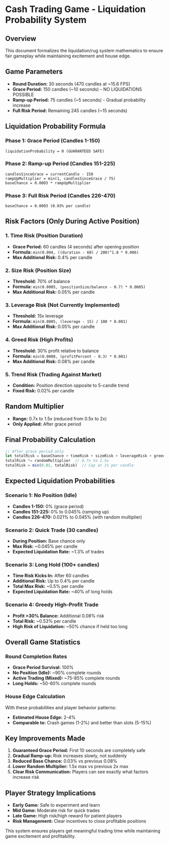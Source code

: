 # Cash Trading Game - Liquidation Probability System

## Overview
This document formalizes the liquidation/rug system mathematics to ensure fair gameplay while maintaining excitement and house edge.

## Game Parameters
- **Round Duration:** 30 seconds (470 candles at ~15.6 FPS)
- **Grace Period:** 150 candles (~10 seconds) - NO LIQUIDATIONS POSSIBLE
- **Ramp-up Period:** 75 candles (~5 seconds) - Gradual probability increase
- **Full Risk Period:** Remaining 245 candles (~15 seconds)

## Liquidation Probability Formula

### Phase 1: Grace Period (Candles 1-150)
```
liquidationProbability = 0 (GUARANTEED SAFE)
```

### Phase 2: Ramp-up Period (Candles 151-225)
```
candlesSinceGrace = currentCandle - 150
rampUpMultiplier = min(1, candlesSinceGrace / 75)
baseChance = 0.0003 * rampUpMultiplier
```

### Phase 3: Full Risk Period (Candles 226-470)
```
baseChance = 0.0003 (0.03% per candle)
```

## Risk Factors (Only During Active Position)

### 1. Time Risk (Position Duration)
- **Grace Period:** 60 candles (4 seconds) after opening position
- **Formula:** `min(0.004, ((duration - 60) / 200)^1.8 * 0.006)`
- **Max Additional Risk:** 0.4% per candle

### 2. Size Risk (Position Size)
- **Threshold:** 70% of balance
- **Formula:** `min(0.0005, (positionSize/balance - 0.7) * 0.0005)`
- **Max Additional Risk:** 0.05% per candle

### 3. Leverage Risk (Not Currently Implemented)
- **Threshold:** 15x leverage
- **Formula:** `min(0.0005, (leverage - 15) / 100 * 0.001)`
- **Max Additional Risk:** 0.05% per candle

### 4. Greed Risk (High Profits)
- **Threshold:** 30% profit relative to balance
- **Formula:** `min(0.0008, (profitPercent - 0.3) * 0.001)`
- **Max Additional Risk:** 0.08% per candle

### 5. Trend Risk (Trading Against Market)
- **Condition:** Position direction opposite to 5-candle trend
- **Fixed Risk:** 0.02% per candle

## Random Multiplier
- **Range:** 0.7x to 1.5x (reduced from 0.5x to 2x)
- **Only Applied:** After grace period

## Final Probability Calculation
```javascript
// After grace period only
let totalRisk = baseChance + timeRisk + sizeRisk + leverageRisk + greedRisk + trendRisk
totalRisk *= randomMultiplier  // 0.7x to 1.5x
totalRisk = min(0.01, totalRisk)  // Cap at 1% per candle
```

## Expected Liquidation Probabilities

### Scenario 1: No Position (Idle)
- **Candles 1-150:** 0% (grace period)
- **Candles 151-225:** 0% to 0.045% (ramping up)
- **Candles 226-470:** 0.021% to 0.045% (with random multiplier)

### Scenario 2: Quick Trade (30 candles)
- **During Position:** Base chance only
- **Max Risk:** ~0.045% per candle
- **Expected Liquidation Rate:** ~1.3% of trades

### Scenario 3: Long Hold (100+ candles)
- **Time Risk Kicks In:** After 60 candles
- **Additional Risk:** Up to 0.4% per candle
- **Total Max Risk:** ~0.5% per candle
- **Expected Liquidation Rate:** ~40% of long holds

### Scenario 4: Greedy High-Profit Trade
- **Profit >30% Balance:** Additional 0.08% risk
- **Total Risk:** ~0.53% per candle
- **High Risk of Liquidation:** ~50% chance if held too long

## Overall Game Statistics

### Round Completion Rates
- **Grace Period Survival:** 100%
- **No Position (Idle):** ~90% complete rounds
- **Active Trading (Mixed):** ~75-85% complete rounds
- **Long Holds:** ~50-60% complete rounds

### House Edge Calculation
With these probabilities and player behavior patterns:
- **Estimated House Edge:** 2-4%
- **Comparable to:** Crash games (1-2%) and better than slots (5-15%)

## Key Improvements Made

1. **Guaranteed Grace Period:** First 10 seconds are completely safe
2. **Gradual Ramp-up:** Risk increases slowly, not suddenly
3. **Reduced Base Chance:** 0.03% vs previous 0.08%
4. **Lower Random Multiplier:** 1.5x max vs previous 2x max
5. **Clear Risk Communication:** Players can see exactly what factors increase risk

## Player Strategy Implications

- **Early Game:** Safe to experiment and learn
- **Mid Game:** Moderate risk for quick trades
- **Late Game:** High risk/high reward for patient players
- **Risk Management:** Clear incentives to close profitable positions

This system ensures players get meaningful trading time while maintaining game excitement and profitability.